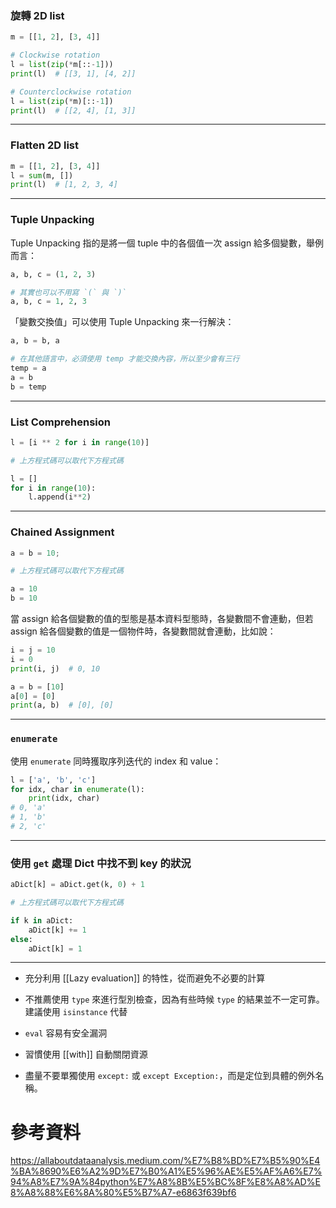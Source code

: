 ### 旋轉 2D list

```Python
m = [[1, 2], [3, 4]]

# Clockwise rotation
l = list(zip(*m[::-1]))
print(l)  # [[3, 1], [4, 2]]

# Counterclockwise rotation
l = list(zip(*m)[::-1])
print(l)  # [[2, 4], [1, 3]]
```

---

### Flatten 2D list

```Python
m = [[1, 2], [3, 4]]
l = sum(m, [])
print(l)  # [1, 2, 3, 4]
```

---

### Tuple Unpacking

Tuple Unpacking 指的是將一個 tuple 中的各個值一次 assign 給多個變數，舉例而言：

```python
a, b, c = (1, 2, 3)

# 其實也可以不用寫 `(` 與 `)`
a, b, c = 1, 2, 3
```

「變數交換值」可以使用 Tuple Unpacking 來一行解決：

```python
a, b = b, a

# 在其他語言中，必須使用 temp 才能交換內容，所以至少會有三行
temp = a
a = b
b = temp
```

---

### List Comprehension

```python
l = [i ** 2 for i in range(10)]

# 上方程式碼可以取代下方程式碼

l = []
for i in range(10):
	l.append(i**2)
```

---

### Chained Assignment

```python
a = b = 10;

# 上方程式碼可以取代下方程式碼

a = 10
b = 10
```

當 assign 給各個變數的值的型態是基本資料型態時，各變數間不會連動，但若 assign 給各個變數的值是一個物件時，各變數間就會連動，比如說：

```python
i = j = 10
i = 0
print(i, j)  # 0, 10

a = b = [10]
a[0] = [0]
print(a, b)  # [0], [0]
```

---

### `enumerate`

使用 `enumerate` 同時獲取序列迭代的 index 和 value：

```python
l = ['a', 'b', 'c']
for idx, char in enumerate(l):
	print(idx, char)
# 0, 'a'
# 1, 'b'
# 2, 'c'
```

---

### 使用 `get` 處理 Dict 中找不到 key 的狀況

```python
aDict[k] = aDict.get(k, 0) + 1

# 上方程式碼可以取代下方程式碼

if k in aDict:
	aDict[k] += 1
else:
	aDict[k] = 1
```

---

- 充分利用 [[Lazy evaluation]] 的特性，從而避免不必要的計算

- 不推薦使用 `type` 來進行型別檢查，因為有些時候 `type` 的結果並不一定可靠。建議使用 `isinstance` 代替

- `eval` 容易有安全漏洞

- 習慣使用 [[with]] 自動關閉資源

- 盡量不要單獨使用 `except:` 或 `except Exception:`，而是定位到具體的例外名稱。

# 參考資料

<https://allaboutdataanalysis.medium.com/%E7%B8%BD%E7%B5%90%E4%BA%8690%E6%A2%9D%E7%B0%A1%E5%96%AE%E5%AF%A6%E7%94%A8%E7%9A%84python%E7%A8%8B%E5%BC%8F%E8%A8%AD%E8%A8%88%E6%8A%80%E5%B7%A7-e6863f639bf6>
